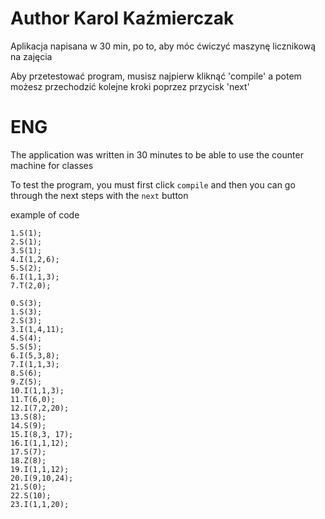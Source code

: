 # Author Karol Kaźmierczak

Aplikacja napisana w 30 min, po to, aby móc ćwiczyć maszynę licznikową na zajęcia

Aby przetestować program, musisz najpierw kliknąć 'compile' a potem możesz przechodzić kolejne kroki poprzez przycisk 'next'

# ENG

The application was written in 30 minutes to be able to use the counter machine for classes

To test the program, you must first click `compile` and then you can go through the next steps with the `next` button

example of code

```
1.S(1);
2.S(1);
3.S(1);
4.I(1,2,6);
5.S(2);
6.I(1,1,3);
7.T(2,0);

```

```
0.S(3);
1.S(3);
2.S(3);
3.I(1,4,11);
4.S(4);
5.S(5);
6.I(5,3,8);
7.I(1,1,3);
8.S(6);
9.Z(5);
10.I(1,1,3);
11.T(6,0);
12.I(7,2,20);
13.S(8);
14.S(9);
15.I(8,3, 17);
16.I(1,1,12);
17.S(7);
18.Z(8);
19.I(1,1,12);
20.I(9,10,24);
21.S(0);
22.S(10);
23.I(1,1,20);
```
